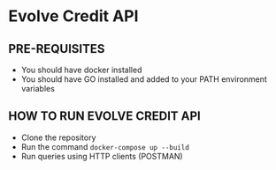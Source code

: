 # Evolve Credit API

## PRE-REQUISITES

- You should have docker installed
- You should have GO installed and added to your PATH environment variables

## HOW TO RUN EVOLVE CREDIT API

- Clone the repository
- Run the command `docker-compose up --build`
- Run queries using HTTP clients (POSTMAN)
